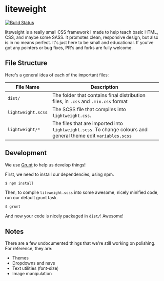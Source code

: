 # liteweight

[![Build Status](https://travis-ci.org/malsf21/liteweight.svg?branch=master)](https://travis-ci.org/malsf21/liteweight)

liteweight is a really small CSS framework I made to help teach basic HTML, CSS, and maybe some SASS. It promotes clean, responsive design, but also is in no means perfect. It's just here to be small and educational. If you've got any pointers or bug fixes, PR's and forks are fully welcome.

## File Structure

Here's a general idea of each of the important files:

| File Name | Description |
|-----------|-------------|
| `dist/` | The folder that contains final distribution files, in `.css` and `.min.css` format |
| `lightweight.scss` | The SCSS file that compiles into `lightweight.css`.  |
| `lightweight/*` | The files that are imported into `lightweight.scss`. To change colours and general theme edit `variables.scss` |

## Development

We use [Grunt](https://gruntjs.com) to help us develop things!

First, we need to install our dependencies, using npm.

```bash
$ npm install
```

Then, to compile `liteweight.scss` into some awesome, nicely minified code, run our default grunt task.

```bash
$ grunt
```

And now your code is nicely packaged in `dist/`! Awesome!

## Notes

There are a few undocumented things that we're still working on polishing. For reference, they are:
* Themes
* Dropdowns and navs
* Text utilities (font-size)
* Image manipulation
